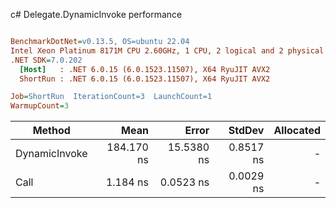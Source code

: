 c# Delegate.DynamicInvoke performance
``` ini

BenchmarkDotNet=v0.13.5, OS=ubuntu 22.04
Intel Xeon Platinum 8171M CPU 2.60GHz, 1 CPU, 2 logical and 2 physical cores
.NET SDK=7.0.202
  [Host]   : .NET 6.0.15 (6.0.1523.11507), X64 RyuJIT AVX2
  ShortRun : .NET 6.0.15 (6.0.1523.11507), X64 RyuJIT AVX2

Job=ShortRun  IterationCount=3  LaunchCount=1  
WarmupCount=3  

```
|        Method |       Mean |      Error |    StdDev | Allocated |
|-------------- |-----------:|-----------:|----------:|----------:|
| DynamicInvoke | 184.170 ns | 15.5380 ns | 0.8517 ns |         - |
|          Call |   1.184 ns |  0.0523 ns | 0.0029 ns |         - |
